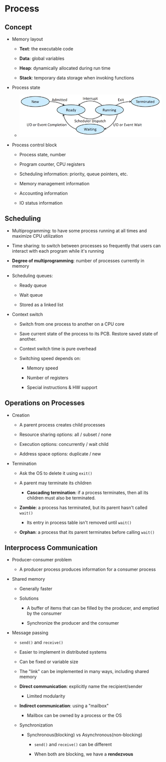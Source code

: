 # Process

## Concept

- Memory layout
  
  - **Text**: the executable code
  
  - **Data**: global variables
  
  - **Heap**: dynamically allocated during run time
  
  - **Stack**: temporary data storage when invoking functions

- Process state
  
  - ![](assests/ch03-1.png)

- Process control block
  
  - Process state, number
  
  - Program counter, CPU registers
  
  - Scheduling information: priority, queue pointers, etc.
  
  - Memory management information
  
  - Accounting information
  
  - IO status information

## Scheduling

- Multiprogramming: to have some process running at all times and maximize CPU utilization

- Time sharing: to switch between processes so frequently that users can interact with each program while it's running

- **Degree of multiprogramming**: number of processes currently in memory

- Scheduling queues:
  
  - Ready queue
  
  - Wait queue
  
  - Stored as a linked list

- Context switch
  
  - Switch from one process to another on a CPU core
  
  - Save current state of the process to its PCB. Restore saved state of another.
  
  - Context switch time is pure overhead
  
  - Switching speed depends on:
    
    - Memory speed
    
    - Number of registers
    
    - Special instructions & HW support

## Operations on Processes

- Creation
  
  - A parent process creates child processes
  
  - Resource sharing options: all / subset / none
  
  - Execution options: concurrently / wait child
  
  - Address space options: duplicate / new

- Termination
  
  - Ask the OS to delete it using `exit()`
  
  - A parent may terminate its children
    
    - **Cascading termination**: if a process terminates, then all its children must also be terminated.
  
  - **Zombie**: a process has terminated, but its parent hasn't called `wait()`
    
    - Its entry in process table isn't removed until `wait()`
  
  - **Orphan**: a process that its parent terminates before calling `wait()`

## Interprocess Communication

- Producer-consumer problem
  
  - A producer process produces information for a consumer process

- Shared memory
  
  - Generally faster
  
  - Solutions
    
    - A buffer of items that can be filled by the producer, and emptied by the consumer
    
    - Synchronize the producer and the consumer

- Message passing
  
  - `send()` and `receive()`
  
  - Easier to implement in distributed systems
  
  - Can be fixed or variable size
  
  - The "link" can be implemented in many ways, including shared memory
  
  - **Direct communication**: explicitly name the recipient/sender
    
    - Limited modularity
  
  - **Indirect communication**: using a "mailbox"
    
    - Mailbox can be owned by a process or the OS
  
  - Synchronization
    
    - Synchronous(blocking) vs Asynchronous(non-blocking)
      
      - `send()` and `receive()` can be different
      
      - When both are blocking, we have a **rendezvous**
